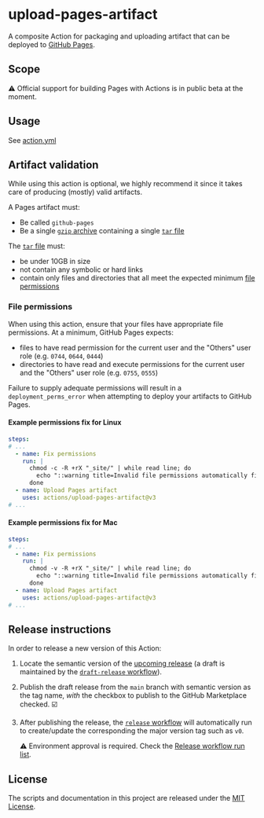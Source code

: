 # upload-pages-artifact

A composite Action for packaging and uploading artifact that can be deployed to [GitHub Pages][pages].

## Scope

⚠️ Official support for building Pages with Actions is in public beta at the moment.

## Usage

See [action.yml](action.yml)

<!-- TODO: document custom workflow -->

## Artifact validation

While using this action is optional, we highly recommend it since it takes care of producing (mostly) valid artifacts.

A Pages artifact must:

- Be called `github-pages`
- Be a single [`gzip` archive][gzip] containing a single [`tar` file][tar]

The [`tar` file][tar] must:

- be under 10GB in size
- not contain any symbolic or hard links
- contain only files and directories that all meet the expected minimum [file permissions](#file-permissions)

### File permissions

When using this action, ensure that your files have appropriate file permissions.
At a minimum, GitHub Pages expects:
- files to have read permission for the current user and the "Others" user role (e.g. `0744`, `0644`, `0444`)
- directories to have read and execute permissions for the current user and the "Others" user role (e.g. `0755`, `0555`)

Failure to supply adequate permissions will result in a `deployment_perms_error` when attempting to deploy your artifacts to GitHub Pages.

#### Example permissions fix for Linux

```yaml
steps:
# ...
  - name: Fix permissions
    run: |
      chmod -c -R +rX "_site/" | while read line; do
        echo "::warning title=Invalid file permissions automatically fixed::$line"
      done
  - name: Upload Pages artifact
    uses: actions/upload-pages-artifact@v3
# ...
```

#### Example permissions fix for Mac

```yaml
steps:
# ...
  - name: Fix permissions
    run: |
      chmod -v -R +rX "_site/" | while read line; do
        echo "::warning title=Invalid file permissions automatically fixed::$line"
      done
  - name: Upload Pages artifact
    uses: actions/upload-pages-artifact@v3
# ...
```

## Release instructions

In order to release a new version of this Action:

1. Locate the semantic version of the [upcoming release][release-list] (a draft is maintained by the [`draft-release` workflow][draft-release]).

2. Publish the draft release from the `main` branch with semantic version as the tag name, _with_ the checkbox to publish to the GitHub Marketplace checked. :ballot_box_with_check:

3. After publishing the release, the [`release` workflow][release] will automatically run to create/update the corresponding the major version tag such as `v0`.

   ⚠️ Environment approval is required. Check the [Release workflow run list][release-workflow-runs].

## License

The scripts and documentation in this project are released under the [MIT License](LICENSE).

<!-- references -->
[pages]: https://pages.github.com
[release-list]: https://github.com/actions/upload-pages-artifact/releases
[draft-release]: .github/workflows/draft-release.yml
[release]: .github/workflows/release.yml
[release-workflow-runs]: https://github.com/actions/upload-pages-artifact/actions/workflows/release.yml
[gzip]: https://en.wikipedia.org/wiki/Gzip
[tar]: https://en.wikipedia.org/wiki/Tar_(computing)
